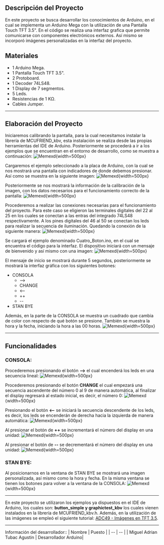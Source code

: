 ## Descripción del Proyecto
En este proyecto se busca desarrollar los conocimientos de Arduino, en el cual se implementa un Arduino Mega con la utilización de una Pantalla Touch TFT 3.5". En el código se realiza una interfaz grafica que permite comunicarse con componentes electrónicos externos. Así mismo se incorporó imágenes personalizadas en la interfaz del proyecto.

## Materiales 
* 1 Arduino Mega.
* 1 Pantalla Touch TFT 3.5".
* 2 Protoboard.
* 1 Decoder 74LS48.
* 1 Display de 7 segmentos.
* 5 Leds.
* Resistencias de 1 KΩ.
* Cables Jumper.

---
## Elaboración del Proyecto 
Iniciaremos calibrando la pantalla, para la cual necesitamos instalar la librería de MCUFRIEND_kbv, esta instalación se realiza desde las propias herramientas del IDE de Arduino. Posteriormente se procederá a ir a los ejemplos que se encuentran en el entorno de desarrollo, como se muestra a continuación:
![Memexd](https://i.ibb.co/hR7000b/image.png){width=500px}

Cargaremos el ejemplo seleccionado a la placa de Arduino, con la cual se nos mostrará una pantalla con indicadores de donde debemos presionar. Así como se muestra en la siguiente imagen:
![Memexd](https://i.ibb.co/C0mVhXG/20240529-105851-1.jpg){width=500px}

Posteriormente se nos mostrará la información de la calibración de la imagen, con los datos necesarios para el funcionamiento correcto de la pantalla:
![Memexd](https://i.ibb.co/fNZ0HH6/image.png){width=500px}

Procederemos a realizar las conexiones necesarias para el funcionamiento del proyecto. Para este caso se eligieron las terminales digitales del 22 al 25 en los cuales se conectan a las entras del integrado 74LS48 respectivamente. A los pines digitales del 46 al 50 se conectan los leds para realizar la secuencia de iluminación. Quedando la conexión de la siguiente manera:
![Memexd](https://i.ibb.co/tXvMDBf/20240529-105155-1.jpg){width=500px}

Se cargará el ejemplo denominado Cuatro_Boton.ino, en el cual se encuentra el código para la interfaz. El dispositivo iniciará con un mensaje de bienvenido y así mismo con una imagen:
![Memexd](https://i.ibb.co/VY35Lwk/20240529-094634-1.jpg){width=500px}

El mensaje de inicio se mostrará durante 5 segundos, posteriormente se mostrará la interfaz gráfica con los siguientes botones:
* CONSOLA
    * -->
    * CHANGE
    * <--
    * ++
    * --
* STAN BYE

Además, en la parte de la CONSOLA se muestra un cuadrado que cambia de color con respecto de qué botón se presione. También se muestra la hora y la fecha, iniciando la hora a las 00 horas.
![Memexd](https://i.ibb.co/Vq8xd5x/20240529-094640-1.jpg){width=500px}

---
## Funcionalidades 
### CONSOLA:

Procederemos presionando el botón **-->** el cual encenderá los leds en una secuencia lineal: 
![Memexd](https://i.ibb.co/bWnYt6h/20240529-094652-1.jpg){width=500px}

Procederemos presionando el botón **CHANGE** el cual empezará una secuencia ascendente del número 0 al 9 de manera automática, al finalizar el display regresará al estado inicial, es decir, el número 0:
![Memexd](https://i.ibb.co/d03HxCp/20240529-094703-1.jpg){width=500px}

Presionando el botón **<--** se iniciará la secuencia descendente de los leds, es decir, los leds se encenderán de derecha hacia la izquierda de manera automática: 
![Memexd](https://i.ibb.co/9H9t7k2/20240529-094717-1.jpg){width=500px}

Al presionar el botón de **++** se incrementará el número del display en una unidad: 
![Memexd](https://i.ibb.co/HPBDzRN/20240529-094730-1.jpg){width=500px}

Al presionar el botón de **--** se decrementará el número del display en una unidad: 
![Memexd](https://i.ibb.co/TcKzdk6/20240529-094748-1.jpg){width=500px}

### STAN BYE:

Al posicionarnos en la ventana de STAN BYE se mostrará una imagen personalizada, así mismo como la hora y fecha. En la misma ventana se tienen los botones para volver a la ventana de la CONSOLA: 
![Memexd](https://i.ibb.co/mzXjckV/20240529-094801-1.jpg){width=500px}

---
En este proyecto se utilizaron los ejemplos ya dispuestos en el IDE de Arduino, los cuales son: **button_simple y graphictest_kbv** los cuales vienen instalados en la librería de MCUFRIEND_kbv.h. Además, en la utilización de las imágenes se empleó el siguiente tutorial:  [ADC49 - Imágenes en TFT 3.5](https://www.youtube.com/watch?v=XTnLl6UMd6U&list=WL&index=1&t=1100s). 

---

Información del desarrollador::
| Nombre             | Puesto | 
| --                 | -- |
| Miguel Adrian Tubac Agustin     | Desarrollador Arduino|
